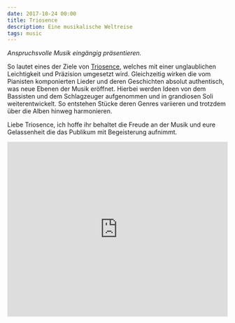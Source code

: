 ```yaml
---
date: 2017-10-24 00:00
title: Triosence
description: Eine musikalische Weltreise
tags: music
---
```


*Anspruchsvolle Musik ein­gän­gig präsentieren.*

So lautet eines der Ziele von [Triosence](http://www.triosence.com), welches mit einer unglaublichen Leichtigkeit und Präzision umgesetzt wird.
Gleichzeitig wirken die vom Pianisten komponierten Lieder und deren Geschichten absolut authentisch, was neue Ebenen der Musik eröffnet.
Hierbei werden Ideen von dem Bassisten und dem Schlagzeuger aufgenommen und in grandiosen Soli weiterentwickelt.
So entstehen Stücke deren Genres variieren und trotzdem über die Alben hinweg harmonieren.

Liebe Triosence, ich hoffe ihr behaltet die Freude an der Musik und eure Gelassenheit die das Publikum mit Begeisterung aufnimmt.

<iframe src="https://tools.applemusic.com/embed/v1/album/1207845190?country=de" height="400px" width="100%" frameborder="0"></iframe>
